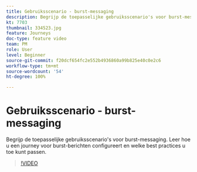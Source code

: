 ```yaml
---
title: Gebruiksscenario - burst-messaging
description: Begrijp de toepasselijke gebruiksscenario's voor burst-messaging. Leer hoe u een journey voor burst-berichten configureert en welke best practices u toe kunt passen.
kt: 7703
thumbnail: 334523.jpg
feature: Journeys
doc-type: feature video
team: PM
role: User
level: Beginner
source-git-commit: f20dcf654fc2e552b4936860a99b825e40c0e2c6
workflow-type: tm+mt
source-wordcount: '54'
ht-degree: 100%

---
```


# Gebruiksscenario - burst-messaging

Begrijp de toepasselijke gebruiksscenario&#39;s voor burst-messaging. Leer hoe u een journey voor burst-berichten configureert en welke best practices u toe kunt passen.

>[!VIDEO](https://video.tv.adobe.com/v/334523?quality=12)
